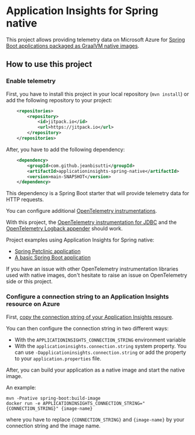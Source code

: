 # Application Insights for Spring native

This project allows providing telemetry data on Microsoft Azure for [Spring Boot applications packaged as GraalVM native images](https://docs.spring.io/spring-boot/docs/current/reference/html/native-image.html).

## How to use this project

### Enable telemetry

First, you have to install this project in your local repository (`mvn install`) or add the following repository to your project:

```xml
    <repositories>
        <repository>
            <id>jitpack.io</id>
            <url>https://jitpack.io</url>
        </repository>
    </repositories>
```

After, you have to add the following dependency:

```xml
    <dependency>
        <groupId>com.github.jeanbisutti</groupId>
        <artifactId>applicationinsights-spring-native</artifactId>
        <version>main-SNAPSHOT</version>
    </dependency>
```

This dependency is a Spring Boot starter that will provide telemetry data for HTTP requests.

You can configure additional [OpenTelemetry instrumentations](https://github.com/open-telemetry/opentelemetry-java-instrumentation/blob/main/docs/supported-libraries.md#libraries--frameworks).

With this project, the [OpenTelemetry instrumentation for JDBC](https://github.com/open-telemetry/opentelemetry-java-instrumentation/tree/main/instrumentation/jdbc/library) and the [OpenTelemetry Logback appender](https://github.com/open-telemetry/opentelemetry-java-instrumentation/tree/main/instrumentation/logback/logback-appender-1.0/library) should work.

Project examples using Application Insights for Spring native:
* [Spring Petclinic application](https://github.com/jeanbisutti/spring-petclinic/blob/native-ai/readme.md)
* [A basic Spring Boot application](https://github.com/jeanbisutti/spring-native-image-aot-inst-poc/tree/master/otel-programmatic-instrumentation)

If you have an issue with other OpenTelemetry instrumentation libraries used with native images, don't hesitate to raise an issue on OpenTelemetry side or this project.

### Configure a connection string to an Application Insights resource on Azure

First, [copy the connection string of your Application Insights resoure](https://learn.microsoft.com/en-us/azure/azure-monitor/app/java-standalone-config#connection-string).

You can then configure the connection string in two different ways:
* With the `APPLICATIONINSIGHTS_CONNECTION_STRING` environment variable 
* With the `applicationinsights.connection.string` system property. You can use `-Dapplicationinsights.connection.string` or add the property to your `application.properties` file.

After, you can build your application as a native image and start the native image.

An example:

```
mvn -Pnative spring-boot:build-image
docker run -e APPLICATIONINSIGHTS_CONNECTION_STRING="{CONNECTION_STRING}" {image-name} 
```
where you have to replace `{CONNECTION_STRING}` and `{image-name}` by your connection string and the image name.
